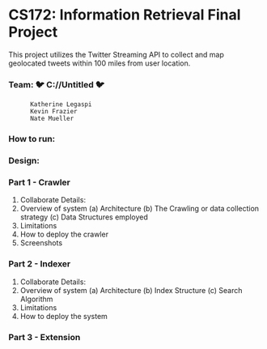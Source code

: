# CS172:  Information Retrieval Final Project
This project utilizes the Twitter Streaming API to collect and map geolocated tweets within 100 miles from user location.

### Team: 🐦 C://Untitled 🐦 
          Katherine Legaspi
          Kevin Frazier
          Nate Mueller

### How to run:



### Design:




 ### Part 1 - Crawler
 1. Collaborate Details:
 2. Overview of system
    (a) Architecture
    (b) The Crawling or data collection strategy
    (c) Data Structures employed
 3. Limitations 
 4. How to deploy the crawler
 5. Screenshots

 ### Part 2 - Indexer
 1. Collaborate Details:
 2. Overview of system
    (a) Architecture
    (b) Index Structure
    (c) Search Algorithm
 3. Limitations 
 4. How to deploy the system

 ### Part 3 - Extension
 

        

